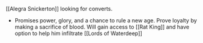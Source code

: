 [[Alegra Snickerton]] looking for converts.
- Promises power, glory, and a chance to rule a new age.
Prove loyalty by making a sacrifice of blood. Will gain access to [[Rat King]] and have option to help him infiltrate [[Lords of Waterdeep]]